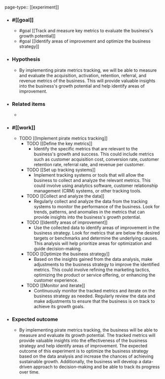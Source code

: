 page-type:: [[experiment]]



  - ### #[[goal]]
    - #goal [[Track and measure key metrics to evaluate the business's growth potential]]
    - #goal [[Identify areas of improvement and optimize the business strategy]]
  - ### Hypothesis
    - By implementing pirate metrics tracking, we will be able to measure and evaluate the acquisition, activation, retention, referral, and revenue metrics of the business. This will provide valuable insights into the business's growth potential and help identify areas of improvement.
  - ### Related items
    - 
  - ### #[[work]]
    - TODO [[Implement pirate metrics tracking]]
      - TODO [[Define the key metrics]]
        - Identify the specific metrics that are relevant to the business's growth and success. This could include metrics such as customer acquisition cost, conversion rate, customer retention rate, referral rate, and revenue per customer.
      - TODO [[Set up tracking systems]]
        - Implement tracking systems or tools that will allow the business to collect and analyze the relevant metrics. This could involve using analytics software, customer relationship management (CRM) systems, or other tracking tools.
      - TODO [[Collect and analyze the data]]
        - Regularly collect and analyze the data from the tracking systems to monitor the performance of the business. Look for trends, patterns, and anomalies in the metrics that can provide insights into the business's growth potential.
      - TODO [[Identify areas of improvement]]
        - Use the collected data to identify areas of improvement in the business strategy. Look for metrics that are below the desired targets or benchmarks and determine the underlying causes. This analysis will help prioritize areas for optimization and guide decision-making.
      - TODO [[Optimize the business strategy]]
        - Based on the insights gained from the data analysis, make adjustments to the business strategy to improve the identified metrics. This could involve refining the marketing tactics, optimizing the product or service offering, or enhancing the customer experience.
      - TODO [[Monitor and iterate]]
        - Continuously monitor the tracked metrics and iterate on the business strategy as needed. Regularly review the data and make adjustments to ensure that the business is on track to achieve its growth goals.
  - ### Expected outcome
    - By implementing pirate metrics tracking, the business will be able to measure and evaluate its growth potential. The tracked metrics will provide valuable insights into the effectiveness of the business strategy and help identify areas of improvement. The expected outcome of this experiment is to optimize the business strategy based on the data analysis and increase the chances of achieving sustainable growth. Additionally, the business will develop a data-driven approach to decision-making and be able to track its progress over time.


